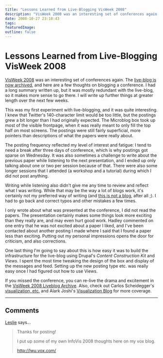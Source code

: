 ```yaml
---
title: "Lessons Learned from Live-Blogging VisWeek 2008"
description: "VisWeek 2008 was an interesting set of conferences again. The live-blog is now archived, and here are a few thoughts on blogging a conference. I had a long summary written up, but it was mostly redundant with the live-blog, so it makes more sense to go there. I will write up further things at greater length over the next few weeks."
date: 2008-10-27 23:10:43
tags: 
featuredImage: 
outline: false
---
```


# Lessons Learned from Live-Blogging VisWeek 2008

<a href="http://vis.computer.org/VisWeek2008/index.html">VisWeek 2008</a> was an interesting set of conferences again. The <a href="/events/visweek2008">live-blog is now archived</a>, and here are a few thoughts on blogging a conference. I had a long summary written up, but it was mostly redundant with the live-blog, so it makes more sense to go there. I will write up further things at greater length over the next few weeks.

This was my first experiment with live-blogging, and it was quite interesting. I knew that Twitter's 140-character limit would be too little, but the postings grew a bit longer than I had originally expected. The Microblog box took up most of the visible frontpage, when it was really meant to only fill the top half on most screens. The postings were still fairly superficial, more pointers than descriptions of what the papers were really about.

The posting frequency reflected my level of interest and fatigue: I tend to need a break after three days of conference, which is why postings got sparse on Wednesday. It was also sometimes a challenge to write about the previous paper while listening to the next presentation, and I ended up only talking about one or two per session because of that. There were also some longer sessions that I attended (a workshop and a tutorial) during which I did not post anything.

Writing while listening also didn't give me any time to review and reflect what I was writing. While that may be the way a lot of blogs work, it's certainly not my preferred way of writing (and <a href="/blog/2008/two-years-of-eagereyes.html">this is not a blog</a>, after all ;). I had to go back and correct typos and other mistakes a few times.

I only wrote about what was presented at the conference, I did not read the papers. The presentation certainly makes some things look more exciting than they really are, and may even hurt good work. Hadley commented on one entry that he was not excited about a paper I liked, and I've been contacted about another posting I made where I said that I found a paper less than exciting. Putting out my personal impressions opens the door for criticism, and also corrections.

One last thing I'm going to say about this is how easy it was to build the infrastructure for the live-blog using Drupal's <em>Content Construction Kit</em> and <em>Views</em>. I spent the most time tweaking the design of the box and display of the messages and feed. Setting up the new posting type etc. was really easy once I had figured out how to use Views.

If you missed the conference, you can re-live the drama and excitement in the <a href="/events/visweek2008">VisWeek 2008 Liveblog Archive</a>. Also, check out Carlos Scheidegger's <a href="http://carlosscheidegger.wordpress.com/">visualization, etc.</a> and Alark Joshi's <a href="http://visualizeit.wordpress.com/">Visualization Blog</a> for more coverage.


<PostedBy />


<aside class="comments">

---
## Comments

<a href="http://lwu.vox.com/" rel="nofollow noopener" target="_blank">Leslie</a> says…
>	Thanks for posting!
>	
>	I put up some of my own InfoVis 2008 thoughts here on my vox blog.
>	
>	http://lwu.vox.com/

</aside>


